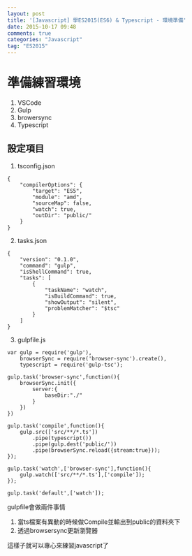 ```yaml
---
layout: post
title: '[Javascript] 學ES2015(ES6) & Typescript - 環境準備'
date: 2015-10-17 09:48
comments: true
categories: "Javascript"
tag: "ES2015"
---
```

# 準備練習環境
1. VSCode
2. Gulp
3. browersync
4. Typescript

## 設定項目
1. tsconfig.json

```
{
	"compilerOptions": {
		"target": "ES5",
		"module": "amd",
		"sourceMap": false,
		"watch": true,
		"outDir": "public/"
	}
}
```

2. tasks.json

```
{
	"version": "0.1.0",
	"command": "gulp",
	"isShellCommand": true,
	"tasks": [
		{
			"taskName": "watch",
			"isBuildCommand": true,
			"showOutput": "silent",
			"problemMatcher": "$tsc"			
		}
	]
}
```

3. gulpfile.js

```
var gulp = require('gulp'),
	browserSync = require('browser-sync').create(),
	typescript = require('gulp-tsc');
	
gulp.task('browser-sync',function(){
	browserSync.init({
		server:{
			baseDir:"./"
		}
	})	
})

gulp.task('compile',function(){
	gulp.src(['src/**/*.ts'])
	    .pipe(typescript())
		.pipe(gulp.dest('public/'))
		.pipe(browserSync.reload({stream:true}));
});

gulp.task('watch',['browser-sync'],function(){
	gulp.watch(['src/**/*.ts'],['compile']);
});

gulp.task('default',['watch']);
```

gulpfile會做兩件事情
1. 當ts檔案有異動的時候做Compile並輸出到public的資料夾下
2. 透過browsersync更新瀏覽器

這樣子就可以專心來練習javascript了
